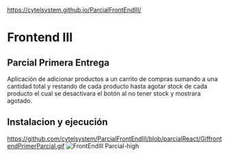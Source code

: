 https://cytelsystem.github.io/ParcialFrontEndIII/

# Frontend III

## Parcial Primera Entrega

Aplicación de adicionar productos a un carrito de compras sumando a una cantidad total y restando de cada producto hasta agotar stock de cada producto el cual se desactivara el botón al no tener stock y mostrara agotado.


## Instalacion y ejecución


https://github.com/cytelsystem/ParcialFrontEndIII/blob/parcialReact/GiffrontendPrimerParcial.gif
![FrontEndIII Parcial-high](https://github.com/cytelsystem/ParcialFrontEndIII/blob/parcialReact/GiffrontendPrimerParcial.gif)
